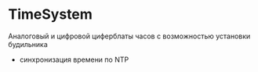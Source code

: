 # TimeSystem
Аналоговый и цифровой циферблаты часов с возможностью установки будильника
+ синхронизация времени по NTP 
